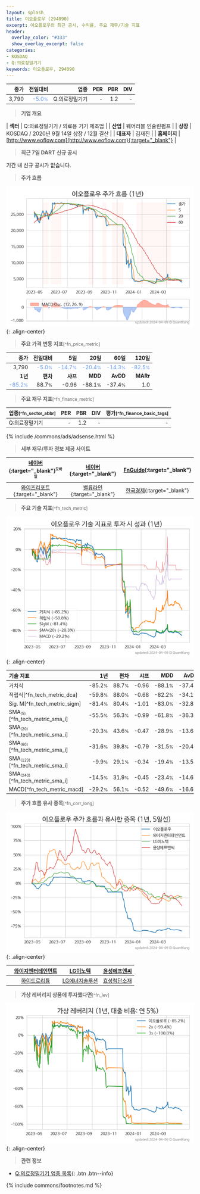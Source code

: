 ```yaml
---
layout: splash
title: 이오플로우 (294090)
excerpt: 이오플로우의 최근 공시, 수익률, 주요 재무/기술 지표
header:
  overlay_color: "#333"
  show_overlay_excerpt: false
categories:
- KOSDAQ
- Q:의료정밀기기
keywords: 이오플로우, 294090
---
```


| **종가** | **전일대비** | **업종** | **PER** | **PBR** | **DIV** |
| -------: | -----------: | -------: | ------: | ------: | ------: |
| 3,790 | <span style="color: cornflowerblue">-5.0<small>%</small></span> | Q:의료정밀기기 | - | 1.2 | - |

<!-- more -->


> **기업 개요**<a id="company"></a>

| <span style="white-space:nowrap;">**섹터**</span> | Q:의료정밀기기 / 의료용 기기 제조업 |
| <span style="white-space:nowrap;">**산업**</span> | 웨어러블 인슐린펌프 |
| <span style="white-space:nowrap;">**상장**</span> | KOSDAQ / 2020년 9월 14일 상장 / 12월 결산 |
| <span style="white-space:nowrap;">**대표자**</span> | 김재진 |
| <span style="white-space:nowrap;">**홈페이지**</span> | [http://www.eoflow.com](http://www.eoflow.com){:target="_blank"} |


> **최근 7일 DART 신규 공시**<a id="dart"></a>

기간 내 신규 공시가 없습니다.


> **주가 흐름**<a id="price"></a>

![294090](/stock/images/294090.png){: .align-center}


> **주요 가격 변동 지표**<small>[^fn_price_metric]</small>

| **종가** | **전일대비** | **5일** | **20일** | **60일** | **120일** |
| -------: | -----------: | ------: | -------: | -------: | --------: |
| 3,790 | <span style="color: cornflowerblue">-5.0<small>%</small></span> | <span style="color: cornflowerblue">-14.7<small>%</small></span> | <span style="color: cornflowerblue">-20.4<small>%</small></span> | <span style="color: cornflowerblue">-14.3<small>%</small></span> | <span style="color: cornflowerblue">-82.5<small>%</small></span> |
| **1년** | **편차** | **샤프** | **MDD** | **AvDD** | **MARr** |
| <span style="color: cornflowerblue">-85.2<small>%</small></span> | 88.7<small>%</small> | -0.96 | -88.1<small>%</small> | -37.4<small>%</small> | 1.0 |


> **주요 재무 지표**<small>[^fn_finance_metric]</small>

| **업종**<small>[^fn_sector_abbr]</small> | **PER** | **PBR** | **DIV** | **평가**<small>[^fn_finance_basic_tags]</small> |
| :--------------------------------------- | ------: | ------: | ------: | ----------------------------------------------: |
| Q:의료정밀기기 | - | 1.2 | - | - |



{% include /commons/ads/adsense.html %}

> **세부 재무/투자 정보 제공 사이트**

| [네이버](https://m.stock.naver.com/domestic/stock/294090/finance/summary){:target="_blank"}<sup><small>모바일</small></sup> | [네이버](https://finance.naver.com/item/coinfo.naver?code=294090){:target="_blank"} | [FnGuide](https://comp.fnguide.com/SVO2/ASP/SVD_Invest.asp?gicode=A294090&MenuYn=Y){:target="_blank"} |
| :---: | :---: | :---: |
| [와이즈리포트](https://comp.wisereport.co.kr/company/c1040001.aspx?cmp_cd=294090){:target="_blank"} | [밸류라인](https://www.valueline.co.kr/finance/summary/294090){:target="_blank"} | [한국경제](https://markets.hankyung.com/stock/294090/financial-summary){:target="_blank"} |


> **주요 기술 지표**<small>[^fn_tech_metric]</small>


![294090](/stock/images/294090_tech.png){: .align-center}

| **기술 지표** | **1년** | **편차** | **샤프** | **MDD** | **AvDD** |
| :------------ | ------: | -----------: | -------: | ------: | -------: |
| 거치식 | -85.2<small>%</small> | 88.7<small>%</small> | -0.96 | -88.1<small>%</small> | -37.4<small>%</small> |
| 적립식[^fn_tech_metric_dca] | -59.8<small>%</small> | 88.0<small>%</small> | -0.68 | -82.2<small>%</small> | -34.1<small>%</small> |
| Sig. M[^fn_tech_metric_sigm] | -81.4<small>%</small> | 80.4<small>%</small> | -1.01 | -83.0<small>%</small> | -32.8<small>%</small> |
| SMA<small><sub>(5)</sub></small>[^fn_tech_metric_sma_i] | -55.5<small>%</small> | 56.3<small>%</small> | -0.99 | -61.8<small>%</small> | -36.3<small>%</small> |
| SMA<small><sub>(20)</sub></small>[^fn_tech_metric_sma_i] | -20.3<small>%</small> | 43.6<small>%</small> | -0.47 | -28.9<small>%</small> | -13.6<small>%</small> |
| SMA<small><sub>(60)</sub></small>[^fn_tech_metric_sma_i] | -31.6<small>%</small> | 39.8<small>%</small> | -0.79 | -31.5<small>%</small> | -20.4<small>%</small> |
| SMA<small><sub>(120)</sub></small>[^fn_tech_metric_sma_i] | -9.9<small>%</small> | 29.1<small>%</small> | -0.34 | -19.4<small>%</small> | -13.5<small>%</small> |
| SMA<small><sub>(240)</sub></small>[^fn_tech_metric_sma_i] | -14.5<small>%</small> | 31.9<small>%</small> | -0.45 | -23.4<small>%</small> | -14.6<small>%</small> |
| MACD[^fn_tech_metric_macd] | -29.2<small>%</small> | 56.1<small>%</small> | -0.52 | -49.6<small>%</small> | -16.6<small>%</small> |


> **주가 흐름 유사 종목**<a id="corr"></a><small>[^fn_corr_long]</small>

![294090](/stock/images/294090_corr.png){: .align-center}

|       | [와이지엔터테인먼트](/122870/) | [LG이노텍](/011070/) | [윤성에프앤씨](/372170/) |
| :---: | :------------------------------------: | :------------------------------------: | :------------------------------------: |
|       | [하이드로리튬](/101670/) | [LG에너지솔루션](/373220/) | [효성첨단소재](/298050/) |


> **가상 레버리지 상품에 투자했다면**<a id="2x"></a><small>[^fn_lev]</small>

![294090](/stock/images/294090_2x.png){: .align-center}


> **관련 정보**

- [Q:의료정밀기기 업종 목록](/stats/sector/kosdaq_업종_의료정밀기기_종목/){: .btn .btn--info}

{% include commons/footnotes.md %}